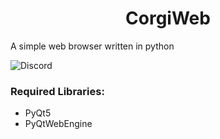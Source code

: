 <h1 align="center">CorgiWeb</h1>
<p>A simple web browser written in python</p>
<img alt="Discord" src="https://img.shields.io/discord/1058068024999034930">

<h3 align="left">Required Libraries:</h3>
<ul>
  <li>PyQt5</li>
  <li>PyQtWebEngine</li>
</ul>
